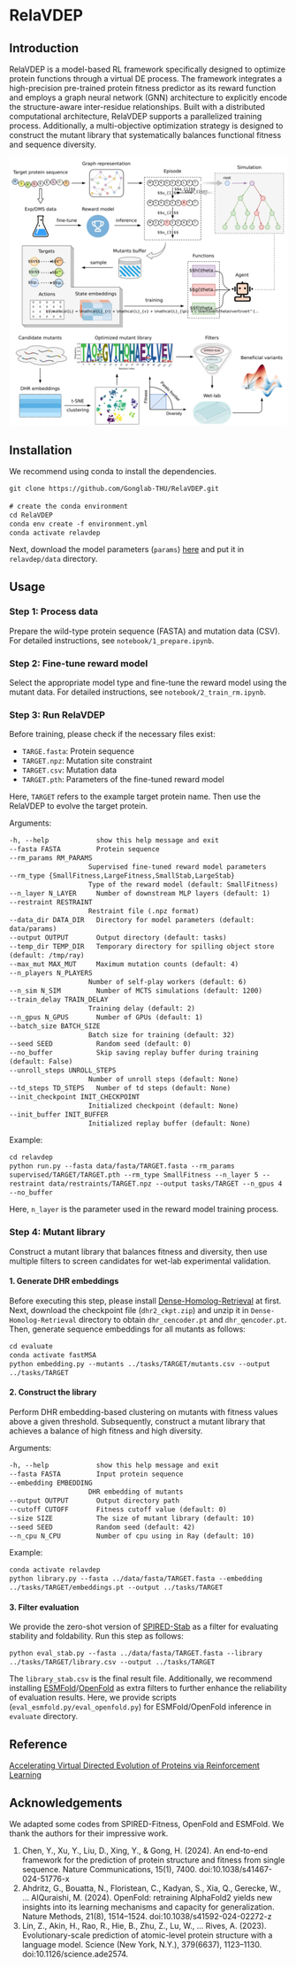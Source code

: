 # RelaVDEP

## Introduction

RelaVDEP is a model-based RL framework specifically designed to optimize protein functions through a virtual DE process. The framework integrates a high-precision pre-trained protein fitness predictor as its reward function and employs a graph neural network (GNN) architecture to explicitly encode the structure-aware inter-residue relationships. Built with a distributed computational architecture, RelaVDEP supports a parallelized training process. Additionally, a multi-objective optimization strategy is designed to construct the mutant library that systematically balances functional fitness and sequence diversity.

![](figures/RelaVDEP.svg "Dynamics path")

## Installation
We recommend using conda to install the dependencies.
```
git clone https://github.com/Gonglab-THU/RelaVDEP.git

# create the conda environment
cd RelaVDEP
conda env create -f environment.yml
conda activate relavdep
```

Next, download the model parameters (`params`) [here](https://zenodo.org/doi/10.5281/zenodo.15720582) and put it in `relavdep/data` directory.

## Usage

### Step 1: Process data
Prepare the wild-type protein sequence (FASTA) and mutation data (CSV). For detailed instructions, see `notebook/1_prepare.ipynb`.

### Step 2: Fine-tune reward model
Select the appropriate model type and fine-tune the reward model using the mutant data. For detailed instructions, see `notebook/2_train_rm.ipynb`.

### Step 3: Run RelaVDEP
Before training, please check if the necessary files exist:

- `TARGE.fasta`: Protein sequence
- `TARGET.npz`: Mutation site constraint
- `TARGET.csv`: Mutation data
- `TARGET.pth`: Parameters of the fine-tuned reward model

Here, `TARGET` refers to the example target protein name. Then use the RelaVDEP to evolve the target protein. 

Arguments:
```
-h, --help            show this help message and exit
--fasta FASTA         Protein sequence
--rm_params RM_PARAMS
                    Supervised fine-tuned reward model parameters
--rm_type {SmallFitness,LargeFitness,SmallStab,LargeStab}
                    Type of the reward model (default: SmallFitness)
--n_layer N_LAYER     Number of downstream MLP layers (default: 1)
--restraint RESTRAINT
                    Restraint file (.npz format)
--data_dir DATA_DIR   Directory for model parameters (default: data/params)
--output OUTPUT       Output directory (default: tasks)
--temp_dir TEMP_DIR   Temporary directory for spilling object store (default: /tmp/ray)
--max_mut MAX_MUT     Maximum mutation counts (default: 4)
--n_players N_PLAYERS
                    Number of self-play workers (default: 6)
--n_sim N_SIM         Number of MCTS simulations (default: 1200)
--train_delay TRAIN_DELAY
                    Training delay (default: 2)
--n_gpus N_GPUS       Number of GPUs (default: 1)
--batch_size BATCH_SIZE
                    Batch size for training (default: 32)
--seed SEED           Random seed (default: 0)
--no_buffer           Skip saving replay buffer during training (default: False)
--unroll_steps UNROLL_STEPS
                    Number of unroll steps (default: None)
--td_steps TD_STEPS   Number of td steps (default: None)
--init_checkpoint INIT_CHECKPOINT
                    Initialized checkpoint (default: None)
--init_buffer INIT_BUFFER
                    Initialized replay buffer (default: None)
```

Example:
```
cd relavdep
python run.py --fasta data/fasta/TARGET.fasta --rm_params supervised/TARGET/TARGET.pth --rm_type SmallFitness --n_layer 5 --restraint data/restraints/TARGET.npz --output tasks/TARGET --n_gpus 4 --no_buffer 
```
Here, `n_layer` is the parameter used in the reward model training process.

### Step 4: Mutant library
Construct a mutant library that balances fitness and diversity, then use multiple filters to screen candidates for wet-lab experimental validation.

#### 1. Generate DHR embeddings
Before executing this step, please install [Dense-Homolog-Retrieval](https://github.com/ml4bio/Dense-Homolog-Retrieval) at first. Next, download the checkpoint file (`dhr2_ckpt.zip`) and unzip it in `Dense-Homolog-Retrieval` directory to obtain `dhr_cencoder.pt` and `dhr_qencoder.pt`. Then, generate sequence embeddings for all mutants as follows:
```
cd evaluate
conda activate fastMSA
python embedding.py --mutants ../tasks/TARGET/mutants.csv --output ../tasks/TARGET
```

#### 2. Construct the library
Perform DHR embedding-based clustering on mutants with fitness values above a given threshold. Subsequently, construct a mutant library that achieves a balance of high fitness and high diversity.

Arguments:
```
-h, --help            show this help message and exit
--fasta FASTA         Input protein sequence
--embedding EMBEDDING
                    DHR embedding of mutants
--output OUTPUT       Output directory path
--cutoff CUTOFF       Fitness cutoff value (default: 0)
--size SIZE           The size of mutant library (default: 10)
--seed SEED           Random seed (default: 42)
--n_cpu N_CPU         Number of cpu using in Ray (default: 10)
```
Example:
```
conda activate relavdep
python library.py --fasta ../data/fasta/TARGET.fasta --embedding ../tasks/TARGET/embeddings.pt --output ../tasks/TARGET
```

#### 3. Filter evaluation
We provide the zero-shot version of [SPIRED-Stab](https://www.nature.com/articles/s41467-024-51776-x) as a filter for evaluating stability and foldability. Run this step as follows:
```
python eval_stab.py --fasta ../data/fasta/TARGET.fasta --library ../tasks/TARGET/library.csv --output ../tasks/TARGET
```
The `library_stab.csv` is the final result file. Additionally, we recommend installing [ESMFold](https://www.science.org/doi/10.1126/science.ade2574)/[OpenFold](https://www.nature.com/articles/s41592-024-02272-z) as extra filters to further enhance the reliability of evaluation results. Here, we provide scripts (`eval_esmfold.py/eval_openfold.py`) for ESMFold/OpenFold inference in `evaluate` directory.

## Reference
[Accelerating Virtual Directed Evolution of Proteins via Reinforcement Learning](https://doi.org/10.1101/2025.06.25.661516)

## Acknowledgements
We adapted some codes from SPIRED-Fitness, OpenFold and ESMFold. We thank the authors for their impressive work.
1. Chen, Y., Xu, Y., Liu, D., Xing, Y., & Gong, H. (2024). An end-to-end framework for the prediction of protein structure and fitness from single sequence. Nature Communications, 15(1), 7400. doi:10.1038/s41467-024-51776-x
2. Ahdritz, G., Bouatta, N., Floristean, C., Kadyan, S., Xia, Q., Gerecke, W., … AlQuraishi, M. (2024). OpenFold: retraining AlphaFold2 yields new insights into its learning mechanisms and capacity for generalization. Nature Methods, 21(8), 1514–1524. doi:10.1038/s41592-024-02272-z
3. Lin, Z., Akin, H., Rao, R., Hie, B., Zhu, Z., Lu, W., … Rives, A. (2023). Evolutionary-scale prediction of atomic-level protein structure with a language model. Science (New York, N.Y.), 379(6637), 1123–1130. doi:10.1126/science.ade2574.
